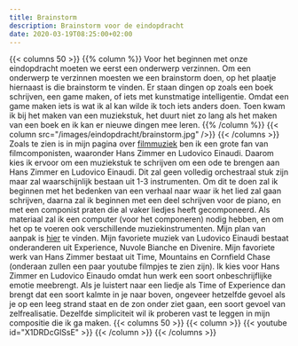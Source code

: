 ```yaml
---
title: Brainstorm
description: Brainstorm voor de eindopdracht
date: 2020-03-19T08:25:00+02:00 
---
```

{{< columns 50 >}}
{{% column %}}
Voor het beginnen met onze eindopdracht moeten we eerst een onderwerp verzinnen. Om een onderwerp te verzinnen moesten we een brainstorm doen, op het plaatje hiernaast is die brainstorm te vinden. Er staan dingen op zoals een boek schrijven, een game maken, of iets met kunstmatige intelligentie. Omdat een game maken iets is wat ik al kan wilde ik toch iets anders doen. Toen kwam ik bij het maken van een muziekstuk, het duurt niet zo lang als het maken van een boek en ik kan er nieuwe dingen mee leren. 
{{% /column %}}
{{< column src="/images/eindopdracht/brainstorm.jpg" />}}
{{< /columns >}}
Zoals te zien is in mijn pagina over [filmmuziek](/filmmuziek) ben ik een grote fan van filmcomponisten, waaronder Hans Zimmer en Ludovico Einaudi. Daarom kies ik ervoor om een muziekstuk te schrijven om een ode te brengen aan Hans Zimmer en Ludovico Einaudi. Dit zal geen volledig orchestraal stuk zijn maar zal waarschijnlijk bestaan uit 1-3 instrumenten. Om dit te doen zal ik beginnen met het bedenken van een verhaal naar waar ik het lied zal gaan schrijven, daarna zal ik beginnen met een deel schrijven voor de piano, en met een componist praten die al vaker liedjes heeft gecomponeerd. Als materiaal zal ik een computer (voor het componeren) nodig hebben, en om het op te voeren ook verschillende muziekinstrumenten. Mijn plan van aanpak is [hier](/eindopdracht/pva) te vinden. Mijn favoriete muziek van Ludovico Einaudi bestaat onderanderen uit Experience, Nuvole Bianche en Divenire. Mijn favoriete werk van Hans Zimmer bestaat uit Time, Mountains en Cornfield Chase (onderaan zullen een paar youtube filmpjes te zien zijn). Ik kies voor Hans Zimmer en Ludovico Einaudo omdat hun werk een soort onbeschrijflijke emotie meebrengt. Als je luistert naar een liedje als Time of Experience dan brengt dat een soort kalmte in je naar boven, ongeveer hetzelfde gevoel als je op een leeg strand staat en de zon onder ziet gaan, een soort gevoel van zelfrealisatie. Dezelfde simpliciteit wil ik proberen vast te leggen in mijn compositie die ik ga maken.
{{< columns 50 >}}
{{< column >}}
{{< youtube id="X1DRDcGlSsE" >}}
{{< /column >}}
{{< /columns >}}
